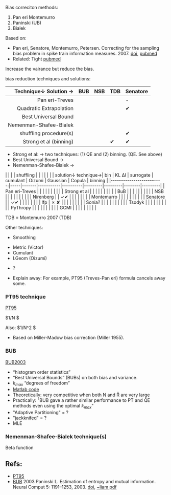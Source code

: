 Bias correciton methods:
1. Pan eri Montemurro
2. Paninski (UB)
3. Bialek

Based on:
* Pan eri, Senatore, Montemurro, Petersen. Correcting for the sampling bias problem in spike train information measures. 2007. [doi](https://journals.physiology.org/doi/full/10.1152/jn.00559.2007), [pubmed](https://pubmed.ncbi.nlm.nih.gov/17615128/)
* Related: Tight [pubmed](https://pubmed.ncbi.nlm.nih.gov/17883346/)


Increase the vairance but reduce the bias.

bias reduction techniques and solutions:

| Technique↓     Solution →|  BUB      | NSB  | TDB | Senatore |
|-------------------------:|-----------|------|-----|----------|
| Pan eri-Treves           |           |      |     |  -       |
| Quadratic Extrapolation  |           |      |     |   ✔︎      |
| Best Universal Bound     |           |      |     |          |
| Nemenman-Shafee-Bialek   |           |      |     |          |
| shuffling procedure(s)   |           |      |     |   ✔︎      |
| Strong et al (binning)   |           |      | ✔︎   |   ✔︎      |

* Strong et al: → two techniques: (1) QE and (2) binning. (QE. See above)
* Best Universal Bound →
* Nemenman-Shafee-Bialek →



|                          |     |       | shuffling |          |         |          |         |        |
| solution↓      technique→| bin | KL ΔI | surrogate | cumulant | Oizumi  | Gaussian | Copula  | binning |
|-------------------------:|-----|-------|-----------|----------|---------|---------|--------|---------|
| Pan eri-Treves           |     |      |           |          |         |         |        |         |
| Strong et al             |     |       |           |          |         |         |        |         |
| BuB                      |     |       |           |          |         |         |        |         |
| NSB                      |     |       |           |          |         |         |        |         |
| Nirenberg                |     | ✓✔︎    |           |          |         |         |        |         |
| Montemurro               |     |       |           |          |         |         |        |         |
| Senatore                 |     | ✓✔︎    |           |          |         |         |        |         |
| lfp                      | ✗ ✘ |       |           |          |         |         |        |         |
| Sonia?                   |     |       |           |          |         |         |        |         |
| Tsodyk                   |     |       |           |          |         |         |        |         |
| PyThropy                 |     |       |           |          |         |         |        |         |
| GCMI                     |     |       |           |          |         |         |        |         |

TDB = Montemurro 2007 (TDB)

Other techniques:
* Smoothing
<!-- * Dithering: a kind of smoothing similar to shuffling -->
* Metric (Victor)
* Cumulant
* I.Geom (Oizumi)
<!-- * Max-entropy or Exponential Models: IG? Generalisation of "simpl" --> 
<!-- * Receptive field (apperture) with hierarchy -->
* ?
<!-- * Kalman, sort of ... (but that also involves guessing a state signal. A history-based also probably does this. -->
<!-- Somehow bring in the PP? -->
<!-- * invariants: 1. analytical 2. sample augmenting -->
<!-- * Generative? Does it help? By ounterfactual expriences -->
<!-- * Copula (Almost the same as Gaussian) -->
<!-- * Copula (cancel-out-marginal: whiten the marginal) -->
<!-- * Whitening the whole distribution -->
<!-- * Whitening as a geometry -->

<!-- techniques bawed on simp=IND. Also: based on other decompositions: based on variaous state variables? Can we have RBM? -->
* Explain away: For example, PT95 (Treves-Pan eri) formula cancels away some.

### PT95 technique
[PT95](https://doi.org/10.1162/neco.1995.7.2.399)

$1/N $

Also:
$1/N^2 $

* Based on Miller-Madow bias correction (Miller 1955).

### BUB
[BUB2003](https://ieeexplore.ieee.org/abstract/document/6790247)
* “histogram order statistics”
* “Best Universal Bounds” (BUBs) on both bias and variance. 
* $k_{max}$ “degrees of freedom” 
* [Matlab code](http://www.stat.columbia.edu/~liam/research/info_est.html)
* Theoretically: very competitive when both N and R̄ are very large
* Practically: "BUB gave a rather similar performance to PT and QE methods even using the optimal $k_{max}$"
* "Adaptive Partitioning" = ?
* "jackknifed" = ?
* MLE


### Nemenman-Shafee-Bialek technique(s)
Beta function


## Refs:
* [PT95](https://doi.org/10.1162/neco.1995.7.2.399)
* [BUB](https://ieeexplore.ieee.org/abstract/document/6790247) 2003 Paninski L. Estimation of entropy and mutual information. Neural Comput 5: 1191–1253, 2003. [doi](https://doi.org/10.1162/089976603321780272), [~liam pdf](http://www.stat.columbia.edu/~liam/research/pubs/info_est-nc.pdf)
